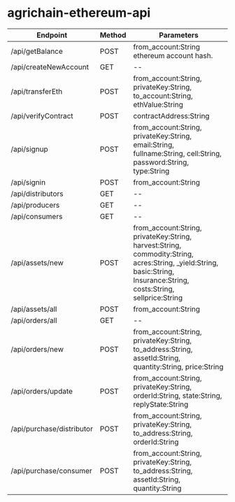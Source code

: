 # agrichain-ethereum-api

| Endpoint                  | Method | Parameters |
| ---                       | ---    | --- |
| /api/getBalance           | POST   | from_account:String ethereum account hash. |
| /api/createNewAccount     | GET    | \-- |
| /api/transferEth          | POST   | from_account:String, privateKey:String, to_account:String, ethValue:String |
| /api/verifyContract       | POST   | contractAddress:String |
| /api/signup               | POST   | from_account:String, privateKey:String, email:String, fullname:String, cell:String, password:String, type:String |
| /api/signin               | POST   | from_account:String |
| /api/distributors         | GET    | \-- |
| /api/producers            | GET    | \-- |
| /api/consumers            | GET    | \-- |
| /api/assets/new           | POST   | from_account:String, privateKey:String, harvest:String, commodity:String, acres:String, _yield:String, basic:String, Insurance:String, costs:String, sellprice:String |
| /api/assets/all           | POST   | from_account:String |
| /api/orders/all           | GET    | \-- |
| /api/orders/new           | POST   | from_account:String, privateKey:String, to_address:String, assetId:String, quantity:String, price:String |
| /api/orders/update        | POST   | from_account:String, privateKey:String, orderId:String, state:String, replyState:String |
| /api/purchase/distributor | POST   | from_account:String, privateKey:String, to_address:String, orderId:String |
| /api/purchase/consumer    | POST   | from_account:String, privateKey:String, to_address:String, assetId:String, quantity:String |
